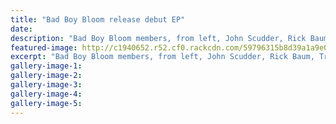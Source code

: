 ```yaml
---
title: "Bad Boy Bloom release debut EP"
date: 
description: "Bad Boy Bloom members, from left, John Scudder, Rick Baum, Tracy Wilson, Aydie Holland, Michael Petersen (WHS student) and Te Paerata Tichbon (former WHS student). Absent is Clyde Dixon, Oscar Laven.."
featured-image: http://c1940652.r52.cf0.rackcdn.com/59796315b8d39a1a9e000c2c/Michael-Petersen-Bad-Boy-Bloom-band-chron.jpg
excerpt: "Bad Boy Bloom members, from left, John Scudder, Rick Baum, Tracy Wilson, Aydie Holland, Michael Petersen (WHS student) and Te Paerata Tichbon (former WHS student). Absent is Clyde Dixon, Oscar Laven and Maynard Mason."
gallery-image-1: 
gallery-image-2: 
gallery-image-3: 
gallery-image-4: 
gallery-image-5: 
---
```

